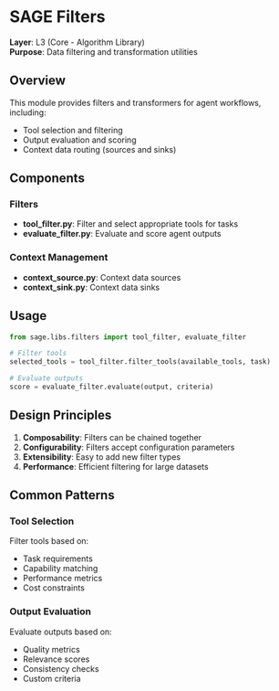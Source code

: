 # SAGE Filters

**Layer**: L3 (Core - Algorithm Library)  
**Purpose**: Data filtering and transformation utilities

## Overview

This module provides filters and transformers for agent workflows, including:
- Tool selection and filtering
- Output evaluation and scoring
- Context data routing (sources and sinks)

## Components

### Filters
- **tool_filter.py**: Filter and select appropriate tools for tasks
- **evaluate_filter.py**: Evaluate and score agent outputs

### Context Management
- **context_source.py**: Context data sources
- **context_sink.py**: Context data sinks

## Usage

```python
from sage.libs.filters import tool_filter, evaluate_filter

# Filter tools
selected_tools = tool_filter.filter_tools(available_tools, task)

# Evaluate outputs
score = evaluate_filter.evaluate(output, criteria)
```

## Design Principles

1. **Composability**: Filters can be chained together
2. **Configurability**: Filters accept configuration parameters
3. **Extensibility**: Easy to add new filter types
4. **Performance**: Efficient filtering for large datasets

## Common Patterns

### Tool Selection
Filter tools based on:
- Task requirements
- Capability matching
- Performance metrics
- Cost constraints

### Output Evaluation
Evaluate outputs based on:
- Quality metrics
- Relevance scores
- Consistency checks
- Custom criteria
